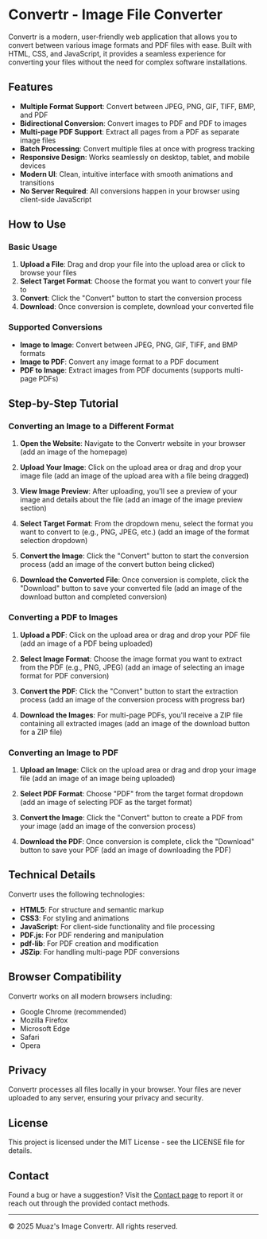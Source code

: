 # Convertr - Image File Converter

Convertr is a modern, user-friendly web application that allows you to convert between various image formats and PDF files with ease. Built with HTML, CSS, and JavaScript, it provides a seamless experience for converting your files without the need for complex software installations.

## Features

- **Multiple Format Support**: Convert between JPEG, PNG, GIF, TIFF, BMP, and PDF
- **Bidirectional Conversion**: Convert images to PDF and PDF to images
- **Multi-page PDF Support**: Extract all pages from a PDF as separate image files
- **Batch Processing**: Convert multiple files at once with progress tracking
- **Responsive Design**: Works seamlessly on desktop, tablet, and mobile devices
- **Modern UI**: Clean, intuitive interface with smooth animations and transitions
- **No Server Required**: All conversions happen in your browser using client-side JavaScript

## How to Use

### Basic Usage

1. **Upload a File**: Drag and drop your file into the upload area or click to browse your files
2. **Select Target Format**: Choose the format you want to convert your file to
3. **Convert**: Click the "Convert" button to start the conversion process
4. **Download**: Once conversion is complete, download your converted file

### Supported Conversions

- **Image to Image**: Convert between JPEG, PNG, GIF, TIFF, and BMP formats
- **Image to PDF**: Convert any image format to a PDF document
- **PDF to Image**: Extract images from PDF documents (supports multi-page PDFs)

## Step-by-Step Tutorial

### Converting an Image to a Different Format

1. **Open the Website**: Navigate to the Convertr website in your browser
   (add an image of the homepage)

2. **Upload Your Image**: Click on the upload area or drag and drop your image file
   (add an image of the upload area with a file being dragged)

3. **View Image Preview**: After uploading, you'll see a preview of your image and details about the file
   (add an image of the image preview section)

4. **Select Target Format**: From the dropdown menu, select the format you want to convert to (e.g., PNG, JPEG, etc.)
   (add an image of the format selection dropdown)

5. **Convert the Image**: Click the "Convert" button to start the conversion process
   (add an image of the convert button being clicked)

6. **Download the Converted File**: Once conversion is complete, click the "Download" button to save your converted file
   (add an image of the download button and completed conversion)

### Converting a PDF to Images

1. **Upload a PDF**: Click on the upload area or drag and drop your PDF file
   (add an image of a PDF being uploaded)

2. **Select Image Format**: Choose the image format you want to extract from the PDF (e.g., PNG, JPEG)
   (add an image of selecting an image format for PDF conversion)

3. **Convert the PDF**: Click the "Convert" button to start the extraction process
   (add an image of the conversion process with progress bar)

4. **Download the Images**: For multi-page PDFs, you'll receive a ZIP file containing all extracted images
   (add an image of the download button for a ZIP file)

### Converting an Image to PDF

1. **Upload an Image**: Click on the upload area or drag and drop your image file
   (add an image of an image being uploaded)

2. **Select PDF Format**: Choose "PDF" from the target format dropdown
   (add an image of selecting PDF as the target format)

3. **Convert the Image**: Click the "Convert" button to create a PDF from your image
   (add an image of the conversion process)

4. **Download the PDF**: Once conversion is complete, click the "Download" button to save your PDF
   (add an image of downloading the PDF)

## Technical Details

Convertr uses the following technologies:

- **HTML5**: For structure and semantic markup
- **CSS3**: For styling and animations
- **JavaScript**: For client-side functionality and file processing
- **PDF.js**: For PDF rendering and manipulation
- **pdf-lib**: For PDF creation and modification
- **JSZip**: For handling multi-page PDF conversions

## Browser Compatibility

Convertr works on all modern browsers including:

- Google Chrome (recommended)
- Mozilla Firefox
- Microsoft Edge
- Safari
- Opera

## Privacy

Convertr processes all files locally in your browser. Your files are never uploaded to any server, ensuring your privacy and security.

## License

This project is licensed under the MIT License - see the LICENSE file for details.

## Contact

Found a bug or have a suggestion? Visit the [Contact page](pages/Bugs.html) to report it or reach out through the provided contact methods.

---

© 2025 Muaz's Image Convertr. All rights reserved.

